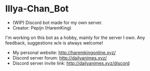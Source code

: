 # Illya-Chan_Bot
- (WIP) Discord bot made for my own server.
- Creator: Pepijn (HaremKing)

I'm working on this bot as a hobby, mainly for the server I own.
Any feedback, suggestions w/e is always welcome!

- My personal website: http://haremkingonline.xyz/
- Discord server forum: http://dailyanimes.xyz/
- Discord server invite link: http://dailyanimes.xyz/discord
